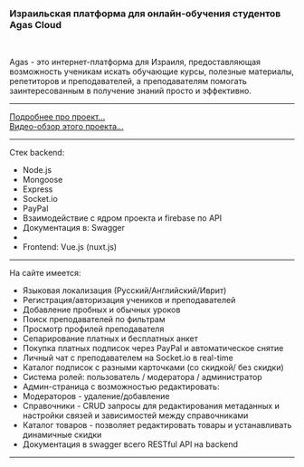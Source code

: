 <h3>Израильская платформа для онлайн-обучения студентов Agas Cloud</h3>
<br>
<p>
 Agas - это интернет-платформа для Израиля, предоставляющая возможность ученикам искать обучающие курсы, полезные материалы, репетиторов и преподавателей, а преподавателям помогать заинтересованным в получение знаний просто и эффективно.
</p>
<hr>

<a href="https://vk.com/spectradev?w=wall-196405123_28" target="_blank">Подробнее про проект...</a>
<br>
<a href="https://vk.com/video-196405123_456239019" target="_blank">Видео-обзор этого проекта...</a>

<hr>
<p>Стек backend:</p>
<ul>
    <li>Node.js</li>
    <li>Mongoose</li>
    <li>Express</li>
    <li>Socket.io</li>
    <li>PayPal</li>  
    <li>Взаимодействие с ядром проекта и firebase по API</li>  
    <li>Документация в: Swagger</li>
    <li></li>
    <li>Frontend: Vue.js (nuxt.js)</li>
</ul>
<hr>
<p>На сайте имеется:</p>
<ul>
    <li> Языковая локализация (Русский/Английский/Иврит)</li>
    <li> Регистрация/авторизация учеников и преподавателей</li>
    <li> Добавление пробных и обычных уроков</li>
    <li> Поиск преподавателей по фильтрам</li>
    <li> Просмотр профилей преподавателя</li>
    <li> Сепарирование платных и бесплатных анкет</li>
    <li> Покупка платных подписок через PayPal и автоматическое снятие</li>
    <li> Личный чат с преподавателем на Socket.io в real-time</li>
    <li> Каталог подписок с разными карточками (со скидкой/ без скидки)</li>
    <li> Система ролей: пользователь / модератора / администратор</li>
    <li> Админ-страница с возможностью редактировать:</li>
    <li> Модераторов - удаление/добавление</li>
    <li> Справочники - CRUD запросы для редактирования метаданных и настройки связей и зависимостей между справочниками</li>
    <li> Каталог товаров - позволяет редактировать товары и устанавливать динамичные скидки</li>
    <li> Документация в swagger всего RESTful API на backend</li>
</ul>
<hr>
